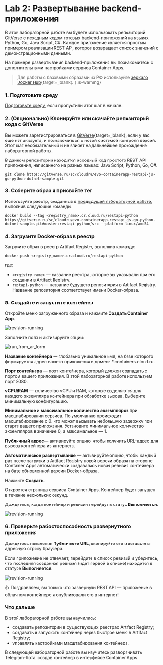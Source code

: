 # Lab 2: Развертывание backend-приложения

В этой лабораторной работе вы будете использовать репозиторий GitVerse с исходным кодом готовых backend-приложений на языках Python, Go, Java Script, C#. Каждое приложение является простым примером реализации REST API, которое возвращает список значений с демонстрационными данными. 

На примере развертывания backend-приложения вы познакомитесь с дополнительными настройками сервиса Container Apps.

> Для работы с базовыми образами из РФ используйте [зеркало Docker Hub](https://gitverse.ru/docs/packages/gitverse-registry/){target=_blank}. 
{.is-warning} 

### 1. Подготовьте среду

[Подготовьте среду](/prerequisites), если пропустили этот шаг в начале. 

### 2. (Опционально) Клонируйте или скачайте репозиторий кода c GitVerse

Вы можете зарегистрироваться в [GitVerse](https://gitverse.ru/){target=_blank}, если у вас еще нет аккаунта, и познакомиться с новой системой контроля версий. Этот шаг необязательный и не влияет на дальнейшее прохождение лабораторной работы. 

В данном репозитории находится исходный код простого REST API приложения, написанного на разных языках: Java Script, Python, Go, C#.

```
git clone https://gitverse.ru/sc/cloudru/evo-containerapp-restapi-js-go-python-dotnet-sample.git 
``` 

### 3. Соберите образ и присвойте тег 
Используйте реестр, созданный в [предыдущей лабораторной работе](/lab1), выполнив следующие команды:

```shell
docker build --tag <registry_name>.cr.cloud.ru/restapi-python https://gitverse.ru/sc/cloudru/evo-containerapp-restapi-js-go-python-dotnet-sample.git#master:restapi-python/src --platform linux/amd64
```

### 4. Загрузите Docker-образ в реестр

Загрузите образ в реестр Artifact Registry, выполнив команду:

```bash
docker push <registry_name>.cr.cloud.ru/restapi-python
```
где: 

- `<registry_name>` — название реестра, которое вы указывали при его создании в Artifact Registry.
- `restapi-python` — название будущего репозитория в Artifact Registry. Название репозитория соответствует имени Docker-образа. 

### 5. Создайте и запустите контейнер

Откройте меню загруженного образа и нажмите **Создать Container App**. 

![revision-running](images/lab2/ar-create-container-restapi.png)

Заполните поля и активируйте опции:

![run_from_ar_form](images/lab2/ar-create-container-advanced-settings-restapi.png)

**Название контейнера** — глобально уникальное имя, на базе которого формируется адрес вашего приложения в домене *.containers.cloud.ru.

**Порт контейнера** — порт контейнера, который должен совпадать с портом вашего приложения. В этой лабораторной работе используем порт 8080.

**vCPU/RAM** — количество vCPU и RAM, которые выделяются для каждого экземпляра контейнера при обработке вызова. Выберите минимальную конфигурацию.

**Минимальное** и **максимальное количество экземпляров** при масштабировании сервиса. По умолчанию происходит масштабирование с 0, что может вызывать небольшую задержку при старте вашего приложения. Установите минимальное количество экземпляров в значение 0, а максимальное — 1.

**Публичный адрес**— активируйте опцию, чтобы получить URL-адрес для вызова контейнера из интернета.

**Автоматическое развертывание** — активируйте опцию, чтобы  каждый раз после загрузки в Artifact Registry новой версии образа на стороне Container Apps автоматически создавалась новая ревизия контейнера на базе обновленной версии Docker-образа. 

Нажмите **Создать**.

Откроется страница сервиса Container Apps. 
Контейнер будет запущен в течение нескольких секунд.

Дождитесь, когда контейнер и ревизия перейдут в статус **Выполняется**.

![revision-running](images/lab2/ca-container-run-restapi.png)

### 6. Проверьте рабостоспособность развернутного приложения

Дождитесь появления **Публичного URL**, скопируйте его и вставьте в адресную строку браузера.

Если приложение не отвечает, перейдите в список ревизий и убедитесь, что последняя созданная ревизия (идет первой в списке) находится в статусе **Выполняется**.

![revision-running](images/lab2/ca-public-url-restapi.png)

 👍 Поздравляем, вы только что развернули REST API — приложение в облачном контейнере и опубликовали его в интернет!  

### Что дальше

В этой лабораторной работе вы научились:

- создавать репозитории в существующих реестрах Artifact Registry;
- создавать и запускать контейнер через быстрое меню в Artifact Registry;
- управлять настройками масштабирования контейнера. 

В следующей лабораторной работе вы научитесь разворачивать Telegram-бота, создав контейнер в интерфейсе Container Apps.